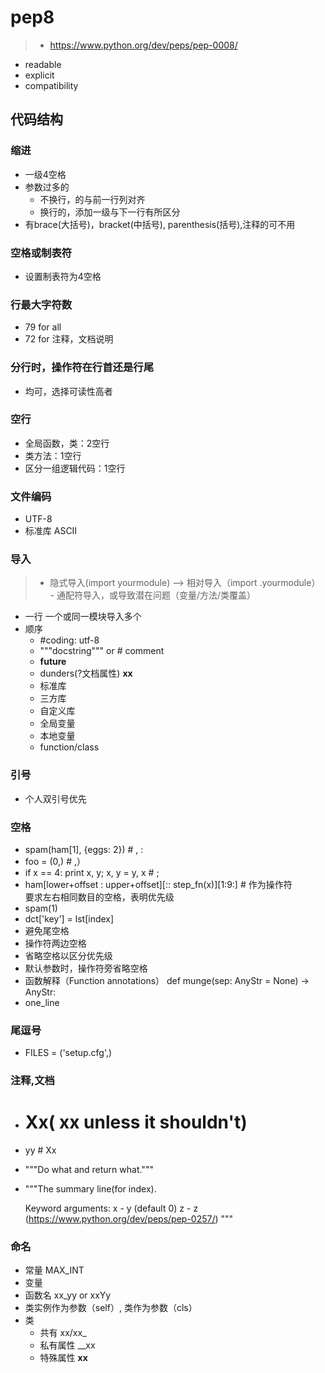 # pep8
> - https://www.python.org/dev/peps/pep-0008/
  - readable
  - explicit
  - compatibility
## 代码结构
### 缩进
  - 一级4空格
  - 参数过多的
    * 不换行，的与前一行列对齐
    * 换行的，添加一级与下一行有所区分
  - 有brace(大括号)，bracket(中括号), parenthesis(括号),注释的可不用
### 空格或制表符
  - 设置制表符为4空格
### 行最大字符数
  - 79 for all
  - 72 for 注释，文档说明
### 分行时，操作符在行首还是行尾
  - 均可，选择可读性高者
### 空行
  - 全局函数，类：2空行
  - 类方法：1空行
  - 区分一组逻辑代码：1空行
### 文件编码
  - UTF-8
  - 标准库 ASCII
### 导入
  > - 隐式导入(import yourmodule) --> 相对导入（import .yourmodule）
    - 通配符导入，或导致潜在问题（变量/方法/类覆盖）
  - 一行 一个或同一模块导入多个
  - 顺序
    * #coding: utf-8
    * """docstring""" or # comment
    * __future__
    * dunders(?文档属性) __xx__
    * 标准库
    * 三方库
    * 自定义库
    * 全局变量
    * 本地变量
    * function/class
### 引号
  - 个人双引号优先
### 空格
  - spam(ham[1], {eggs: 2}) # , : 
  - foo = (0,) # ,）
  - if x == 4: print x, y; x, y = y, x # ; 
  - ham[lower+offset : upper+offset][:: step_fn(x)][1:9:] # 作为操作符\
    要求左右相同数目的空格，表明优先级
  - spam(1)
  - dct['key'] = lst[index]
  - 避免尾空格
  - 操作符两边空格
  - 省略空格以区分优先级
  - 默认参数时，操作符旁省略空格
  - 函数解释（Function annotations） def munge(sep: AnyStr = None) -> AnyStr:
  - one_line
### 尾逗号
  - FILES = ('setup.cfg',)
### 注释,文档
  - # Xx( xx unless it shouldn't)
  - yy  # Xx
  - """Do what and return what."""
  - """The summary line(for index).
  
    Keyword arguments:
    x - y (default 0)
    z - z (https://www.python.org/dev/peps/pep-0257/)
    """
### 命名
  - 常量 MAX_INT
  - 变量 
  - 函数名 xx_yy or xxYy
  - 类实例作为参数（self）, 类作为参数（cls）
  - 类 
    * 共有 xx/xx_
    * 私有属性 __xx
    * 特殊属性 __xx__
